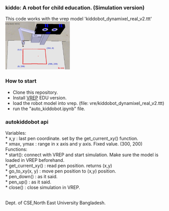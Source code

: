 ### kiddo: A robot for child education. (Simulation version)  <br>

This code works with the vrep model 'kiddobot_dynamixel_real_v2.ttt' <br>
<img src='kiddobot_ws.png' width=40%>


### How to start
* Clone this repository.
* Install <a href="https://www.coppeliarobotics.com/downloads" target="_blank">VREP</a> EDU version. <br>
* load the robot model into vrep. (file: vre/kiddobot_dynamixel_real_v2.ttt)
* run the "auto_kiddobot.ipynb" file.


### autokiddobot api <br>
Variables: <br>
    * x,y  : last pen coordinate. set by the get_current_xy() function.  <br>
    * xmax, ymax  : range in x axis and y axis. Fixed value.  (300, 200)<br>
Functions: <br>
    * start(): connect with VREP and start simulation. Make sure the model is loaded in VREP beforehand.<br>
    * get_current_xy()  : read pen position. returns (x,y)<br>
    * go_to_xy(x, y)  : move pen position to (x,y) position.<br>
    * pen_down() : as it said.<br>
    * pen_up() : as it said.<br>
    * close() : close simulation in VREP.<br><br>

Dept. of CSE,North East University Bangladesh. <br>
